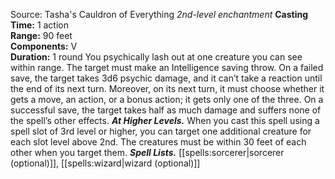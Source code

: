 Source: Tasha's Cauldron of Everything
*2nd-level enchantment*
**Casting Time:** 1 action  
**Range:** 90 feet  
**Components:** V  
**Duration:** 1 round
You psychically lash out at one creature you can see within range. The target must make an Intelligence saving throw. On a failed save, the target takes 3d6 psychic damage, and it can’t take a reaction until the end of its next turn. Moreover, on its next turn, it must choose whether it gets a move, an action, or a bonus action; it gets only one of the three. On a successful save, the target takes half as much damage and suffers none of the spell’s other effects.
***At Higher Levels.*** When you cast this spell using a spell slot of 3rd level or higher, you can target one additional creature for each slot level above 2nd. The creatures must be within 30 feet of each other when you target them.
***Spell Lists.*** [[spells:sorcerer|sorcerer (optional)]], [[spells:wizard|wizard (optional)]]